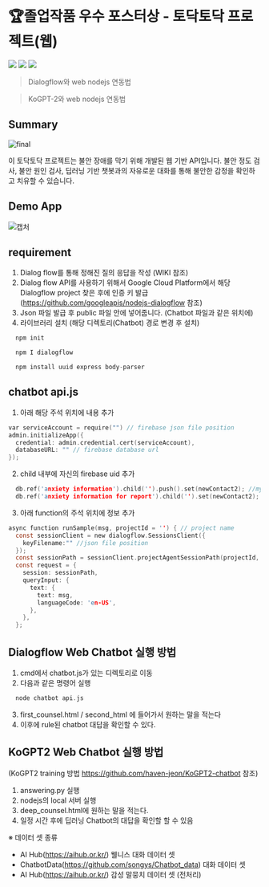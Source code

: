 # 🏆졸업작품 우수 포스터상 - 토닥토닥 프로젝트(웹)


<img src="https://img.shields.io/badge/platform-dialogflow-orange"> <img src="https://img.shields.io/badge/platform-nodejs-brightgreen"> <img src="https://img.shields.io/badge/platform-firebase-blue"> 

> Dialogflow와 web nodejs 연동법

> KoGPT-2와 web nodejs 연동법

## Summary

![final](https://user-images.githubusercontent.com/63048392/115654781-cf9e8500-a36c-11eb-96b6-550dc4d99f2e.png)

이 토닥토닥 프로젝트는 불안 장애를 막기 위해 개발된 웹 기반 API입니다. 
불안 정도 검사, 불안 원인 검사, 딥러닝 기반 챗봇과의 자유로운 대화를 통해 불안한 감정을 확인하고 치유할 수 있습니다.



## Demo App

![캡처](https://user-images.githubusercontent.com/63048392/114212934-5af73e00-999d-11eb-862e-5a7824e90d25.PNG)


## requirement

1.	Dialog flow를 통해 정해진 질의 응답을 작성 (WIKI 참조)
2.	Dialog flow API를 사용하기 위해서 Google Cloud Platform에서 해당 Dialogflow project 찾은 후에 인증 키 발급 (https://github.com/googleapis/nodejs-dialogflow 참조)
3.	Json 파일 발급 후 public 파일 안에 넣어줍니다. (Chatbot 파일과 같은 위치에)
4.  라이브러리 설치 (해당 디렉토리(Chatbot) 경로 변경 후 설치) 
  
```c
  npm init
```
```c
  npm I dialogflow
```
```c
  npm install uuid express body-parser
```



## chatbot api.js
1. 아래 해당 주석 위치에 내용 추가

```c
var serviceAccount = require("") // firebase json file position
admin.initializeApp({
  credential: admin.credential.cert(serviceAccount),
  databaseURL: "" // firebase database url
});

```

2. child 내부에 자신의 firebase uid 추가
```c
  db.ref('anxiety information').child('').push().set(newContact2); //myUid
  db.ref('anxiety information for report').child('').set(newContact2); //myuid
```

3. 아래 function의 주석 위치에 정보 추가
```c
async function runSample(msg, projectId = '') { // project name
  const sessionClient = new dialogflow.SessionsClient({
    keyFilename:"" //json file position
  });
  const sessionPath = sessionClient.projectAgentSessionPath(projectId, sessionId);
  const request = {
    session: sessionPath,
    queryInput: {
      text: {
        text: msg,
        languageCode: 'en-US',
      },
    },
  };
```



## Dialogflow Web Chatbot 실행 방법
1. cmd에서 chatbot.js가 있는 디렉토리로 이동
2. 다음과 같은 명령어 실행
```c
  node chatbot api.js
```
3. first_counsel.html / second_html 에 들어가서 원하는 말을 적는다
4. 이후에 rule된 chatbot 대답을 확인할 수 있다.

## KoGPT2 Web Chatbot 실행 방법 
(KoGPT2 training 방법 https://github.com/haven-jeon/KoGPT2-chatbot 참조)
1. answering.py 실행
2. nodejs의 local 서버 실행
3. deep_counsel.html에 원하는 말을 적는다.
4. 일정 시간 후에 딥러닝 Chatbot의 대답을 확인할 할 수 있음

※ 데이터 셋 종류
- AI Hub(https://aihub.or.kr/) 웰니스 대화 데이터 셋  
- ChatbotData(https://github.com/songys/Chatbot_data) 대화 데이터 셋
- AI Hub(https://aihub.or.kr/) 감성 말뭉치 데이터 셋 (전처리) 

